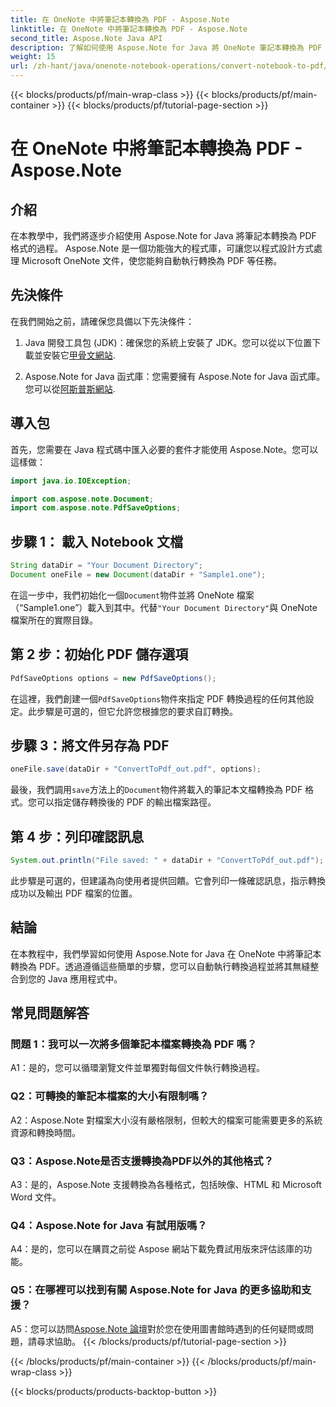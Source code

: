```yaml
---
title: 在 OneNote 中將筆記本轉換為 PDF - Aspose.Note
linktitle: 在 OneNote 中將筆記本轉換為 PDF - Aspose.Note
second_title: Aspose.Note Java API
description: 了解如何使用 Aspose.Note for Java 將 OneNote 筆記本轉換為 PDF 格式。請按照此逐步指南無縫整合到您的 Java 應用程式中。
weight: 15
url: /zh-hant/java/onenote-notebook-operations/convert-notebook-to-pdf/
---
```


{{< blocks/products/pf/main-wrap-class >}}
{{< blocks/products/pf/main-container >}}
{{< blocks/products/pf/tutorial-page-section >}}

# 在 OneNote 中將筆記本轉換為 PDF - Aspose.Note

## 介紹

在本教學中，我們將逐步介紹使用 Aspose.Note for Java 將筆記本轉換為 PDF 格式的過程。 Aspose.Note 是一個功能強大的程式庫，可讓您以程式設計方式處理 Microsoft OneNote 文件，使您能夠自動執行轉換為 PDF 等任務。

## 先決條件

在我們開始之前，請確保您具備以下先決條件：

1.  Java 開發工具包 (JDK)：確保您的系統上安裝了 JDK。您可以從以下位置下載並安裝它[甲骨文網站](https://www.oracle.com/java/technologies/javase-jdk15-downloads.html).

2. Aspose.Note for Java 函式庫：您需要擁有 Aspose.Note for Java 函式庫。您可以從[阿斯普斯網站](https://releases.aspose.com/note/java/).

## 導入包

首先，您需要在 Java 程式碼中匯入必要的套件才能使用 Aspose.Note。您可以這樣做：

```java
import java.io.IOException;

import com.aspose.note.Document;
import com.aspose.note.PdfSaveOptions;
```

## 步驟 1： 載入 Notebook 文檔

```java
String dataDir = "Your Document Directory";
Document oneFile = new Document(dataDir + "Sample1.one");
```

在這一步中，我們初始化一個`Document`物件並將 OneNote 檔案（“Sample1.one”）載入到其中。代替`"Your Document Directory"`與 OneNote 檔案所在的實際目錄。

## 第 2 步：初始化 PDF 儲存選項

```java
PdfSaveOptions options = new PdfSaveOptions();
```

在這裡，我們創建一個`PdfSaveOptions`物件來指定 PDF 轉換過程的任何其他設定。此步驟是可選的，但它允許您根據您的要求自訂轉換。

## 步驟 3：將文件另存為 PDF

```java
oneFile.save(dataDir + "ConvertToPdf_out.pdf", options);
```

最後，我們調用`save`方法上的`Document`物件將載入的筆記本文檔轉換為 PDF 格式。您可以指定儲存轉換後的 PDF 的輸出檔案路徑。 

## 第 4 步：列印確認訊息

```java
System.out.println("File saved: " + dataDir + "ConvertToPdf_out.pdf");
```

此步驟是可選的，但建議為向使用者提供回饋。它會列印一條確認訊息，指示轉換成功以及輸出 PDF 檔案的位置。

## 結論

在本教程中，我們學習如何使用 Aspose.Note for Java 在 OneNote 中將筆記本轉換為 PDF。透過遵循這些簡單的步驟，您可以自動執行轉換過程並將其無縫整合到您的 Java 應用程式中。

## 常見問題解答

### 問題 1：我可以一次將多個筆記本檔案轉換為 PDF 嗎？

A1：是的，您可以循環瀏覽文件並單獨對每個文件執行轉換過程。

### Q2：可轉換的筆記本檔案的大小有限制嗎？

A2：Aspose.Note 對檔案大小沒有嚴格限制，但較大的檔案可能需要更多的系統資源和轉換時間。

### Q3：Aspose.Note是否支援轉換為PDF以外的其他格式？

A3：是的，Aspose.Note 支援轉換為各種格式，包括映像、HTML 和 Microsoft Word 文件。

### Q4：Aspose.Note for Java 有試用版嗎？

A4：是的，您可以在購買之前從 Aspose 網站下載免費試用版來評估該庫的功能。

### Q5：在哪裡可以找到有關 Aspose.Note for Java 的更多協助和支援？

 A5：您可以訪問[Aspose.Note 論壇](https://forum.aspose.com/c/note/28)對於您在使用圖書館時遇到的任何疑問或問題，請尋求協助。
{{< /blocks/products/pf/tutorial-page-section >}}

{{< /blocks/products/pf/main-container >}}
{{< /blocks/products/pf/main-wrap-class >}}

{{< blocks/products/products-backtop-button >}}
